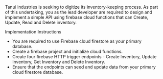 Tanui Industries is seeking to digitize its inventory-keeping process. As part of this
undertaking, you as the lead developer are required to design and implement a
simple API using firebase cloud functions that can Create, Update, Read and Delete
inventory.

Implementation Instructions
- You are required to use Firebase cloud firestore as your primary database.
- Create a firebase project and initialize cloud functions.
- Create four firebase HTTP trigger endpoints - Create Inventory, Update
Inventory, Get Inventory and Delete Inventory.
- Ensure that the endpoints can seed and update data from your primary cloud
firestore database.
